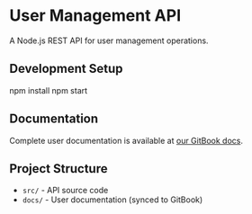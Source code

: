 # User Management API

A Node.js REST API for user management operations.

## Development Setup
npm install
npm start

## Documentation
Complete user documentation is available at [our GitBook docs](link-to-gitbook).

## Project Structure
- `src/` - API source code
- `docs/` - User documentation (synced to GitBook)